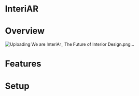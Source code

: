 # InteriAR
# Overview
![Uploading We are InteriAr_ The Future of Interior Design.png…]()

# Features
# Setup
